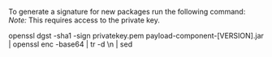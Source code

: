 To generate a signature for new packages run the following command:
_Note:_ This requires access to the private key.

openssl dgst -sha1 -sign privatekey.pem payload-component-[VERSION].jar | openssl enc -base64 | tr -d \\n | sed
